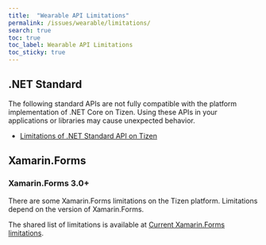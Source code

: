 ```yaml
---
title:  "Wearable API Limitations"
permalink: /issues/wearable/limitations/
search: true
toc: true
toc_label: Wearable API Limitations
toc_sticky: true
---
```


## .NET Standard

The following standard APIs are not fully compatible with the platform implementation of .NET Core on Tizen. Using these APIs in your applications or libraries may cause unexpected behavior.

- [Limitations of .NET Standard API on Tizen](https://developer.tizen.org/development/api-reference/.net-application/limitations-.net-standard-api-on-tizen)

## Xamarin.Forms
### Xamarin.Forms 3.0+

There are some Xamarin.Forms limitations on the Tizen platform. Limitations depend on the version of Xamarin.Forms.

The shared list of limitations is available at [Current Xamarin.Forms limitations](https://developer.tizen.org/development/api-reference/.net-application/current-xamarin.forms-limitations).
